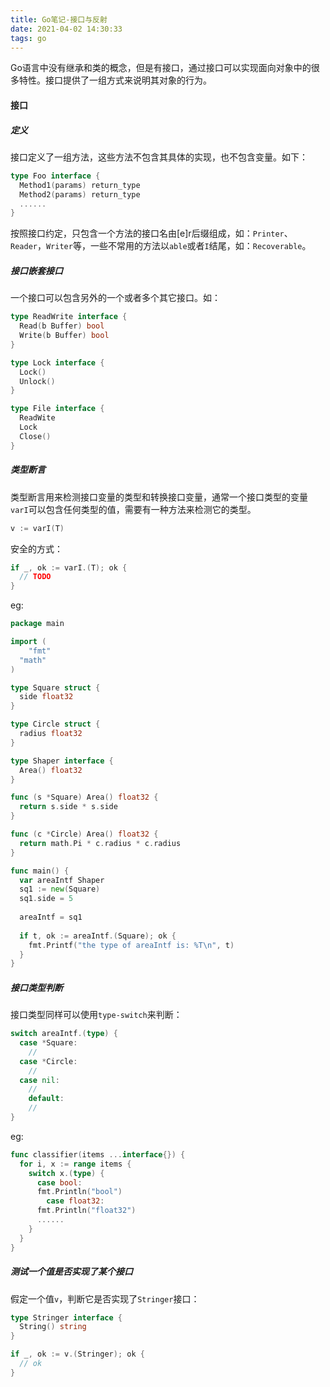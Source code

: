 ```yaml
---
title: Go笔记-接口与反射
date: 2021-04-02 14:30:33
tags: go
---
```


Go语言中没有继承和类的概念，但是有接口，通过接口可以实现面向对象中的很多特性。接口提供了一组方式来说明其对象的行为。

<!-- more -->

#### 接口

##### 定义

接口定义了一组方法，这些方法不包含其具体的实现，也不包含变量。如下：

```go
type Foo interface {
  Method1(params) return_type
  Method2(params) return_type
  ......
}
```

按照接口约定，只包含一个方法的接口名由[e]r后缀组成，如：`Printer`、`Reader`，`Writer`等，一些不常用的方法以`able`或者`I`结尾，如：`Recoverable`。

##### 接口嵌套接口

一个接口可以包含另外的一个或者多个其它接口。如：

```go
type ReadWrite interface {
  Read(b Buffer) bool
  Write(b Buffer) bool
}

type Lock interface {
  Lock()
  Unlock()
}

type File interface {
  ReadWite
  Lock
  Close()
}
```

##### 类型断言

类型断言用来检测接口变量的类型和转换接口变量，通常一个接口类型的变量`varI`可以包含任何类型的值，需要有一种方法来检测它的类型。

```go
v := varI(T)
```

安全的方式：

```go
if _, ok := varI.(T); ok {
  // TODO
}
```

eg:

```go
package main

import (
	"fmt"
  "math"
)

type Square struct {
  side float32
}

type Circle struct {
  radius float32
}

type Shaper interface {
  Area() float32
}

func (s *Square) Area() float32 {
  return s.side * s.side
}

func (c *Circle) Area() float32 {
  return math.Pi * c.radius * c.radius
}

func main() {
  var areaIntf Shaper
  sq1 := new(Square)
  sq1.side = 5
  
  areaIntf = sq1
  
  if t, ok := areaIntf.(Square); ok {
    fmt.Printf("the type of areaIntf is: %T\n", t)
  }
}
```

##### 接口类型判断

接口类型同样可以使用`type-switch`来判断：

```go
switch areaIntf.(type) {
  case *Square:
  	//
  case *Circle:
  	//
  case nil:
  	//
	default:
  	//
}
```

eg:

```go
func classifier(items ...interface{}) {
  for i, x := range items {
    switch x.(type) {
      case bool:
      fmt.Println("bool")
    	case float32:
      fmt.Println("float32")
      ......
    }
  }
}
```

##### 测试一个值是否实现了某个接口

假定一个值`v`，判断它是否实现了`Stringer`接口：

```go
type Stringer interface {
  String() string
}

if _, ok := v.(Stringer); ok {
  // ok
}
```

